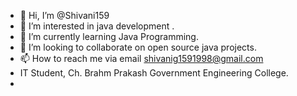 - 👋 Hi, I’m @Shivani159
- 👀 I’m interested in java development .
- 🌱 I’m currently learning Java Programming.
- 💞️ I’m looking to collaborate on open source java projects.
- 📫 How to reach me via email shivanig1591998@gmail.com
- IT Student, Ch. Brahm Prakash Government Engineering College.
- 

<!---
Shivani159/Shivani159 is a ✨ special ✨ repository because its `README.md` (this file) appears on your GitHub profile.
You can click the Preview link to take a look at your changes.
--->

